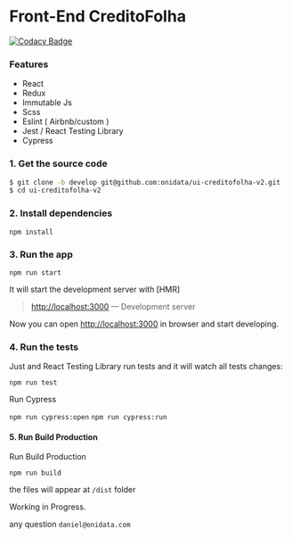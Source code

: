# Front-End CreditoFolha

[![Codacy Badge](https://api.codacy.com/project/badge/Grade/03d4449f25c84cd2b81ecfdc26adbf49)](https://www.codacy.com?utm_source=github.com&utm_medium=referral&utm_content=onidata/fe-creditor&utm_campaign=Badge_Grade)

### Features

- React
- Redux
- Immutable Js
- Scss
- Eslint ( Airbnb/custom )
- Jest / React Testing Library
- Cypress

### 1. Get the source code

```sh
$ git clone -b develop git@github.com:onidata/ui-creditofolha-v2.git
$ cd ui-creditofolha-v2
```

### 2. Install dependencies

`npm install`

### 3. Run the app

`npm run start`

It will start the development server with [HMR]

> [http://localhost:3000](http://localhost:3000) — Development server<br>

Now you can open [http://localhost:3000](http://localhost:3000) in browser and start developing.

### 4. Run the tests

Just and React Testing Library run tests and it will watch all tests changes:

`npm run test`

Run Cypress

`npm run cypress:open`
`npm run cypress:run`

#### 5. Run Build Production

Run Build Production

`npm run build`

the files will appear at `/dist` folder

Working in Progress.

any question `daniel@onidata.com`
